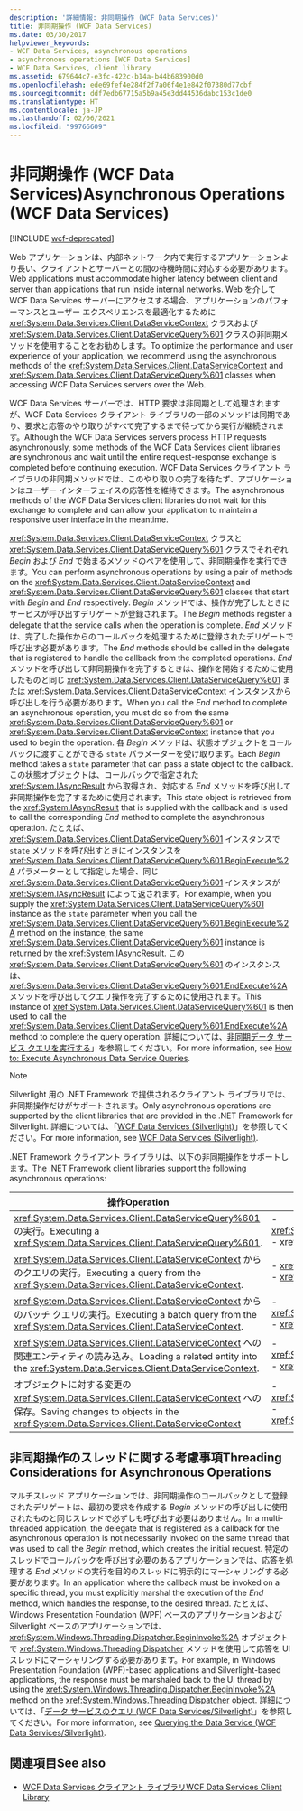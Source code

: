 ```yaml
---
description: '詳細情報: 非同期操作 (WCF Data Services)'
title: 非同期操作 (WCF Data Services)
ms.date: 03/30/2017
helpviewer_keywords:
- WCF Data Services, asynchronous operations
- asynchronous operations [WCF Data Services]
- WCF Data Services, client library
ms.assetid: 679644c7-e3fc-422c-b14a-b44b683900d0
ms.openlocfilehash: ede69fef4e284f2f7a06f4e1e842f07380d77cbf
ms.sourcegitcommit: ddf7edb67715a5b9a45e3dd44536dabc153c1de0
ms.translationtype: HT
ms.contentlocale: ja-JP
ms.lasthandoff: 02/06/2021
ms.locfileid: "99766609"
---
```

# <a name="asynchronous-operations-wcf-data-services"></a><span data-ttu-id="1c25f-103">非同期操作 (WCF Data Services)</span><span class="sxs-lookup"><span data-stu-id="1c25f-103">Asynchronous Operations (WCF Data Services)</span></span>

[!INCLUDE [wcf-deprecated](~/includes/wcf-deprecated.md)]

<span data-ttu-id="1c25f-104">Web アプリケーションは、内部ネットワーク内で実行するアプリケーションより長い、クライアントとサーバーとの間の待機時間に対応する必要があります。</span><span class="sxs-lookup"><span data-stu-id="1c25f-104">Web applications must accommodate higher latency between client and server than applications that run inside internal networks.</span></span> <span data-ttu-id="1c25f-105">Web を介して WCF Data Services サーバーにアクセスする場合、アプリケーションのパフォーマンスとユーザー エクスペリエンスを最適化するために <xref:System.Data.Services.Client.DataServiceContext> クラスおよび <xref:System.Data.Services.Client.DataServiceQuery%601> クラスの非同期メソッドを使用することをお勧めします。</span><span class="sxs-lookup"><span data-stu-id="1c25f-105">To optimize the performance and user experience of your application, we recommend using the asynchronous methods of the <xref:System.Data.Services.Client.DataServiceContext> and <xref:System.Data.Services.Client.DataServiceQuery%601> classes when accessing WCF Data Services servers over the Web.</span></span>  
  
 <span data-ttu-id="1c25f-106">WCF Data Services サーバーでは、HTTP 要求は非同期として処理されますが、WCF Data Services クライアント ライブラリの一部のメソッドは同期であり、要求と応答のやり取りがすべて完了するまで待ってから実行が継続されます。</span><span class="sxs-lookup"><span data-stu-id="1c25f-106">Although the WCF Data Services servers process HTTP requests asynchronously, some methods of the WCF Data Services client libraries are synchronous and wait until the entire request-response exchange is completed before continuing execution.</span></span> <span data-ttu-id="1c25f-107">WCF Data Services クライアント ライブラリの非同期メソッドでは、このやり取りの完了を待たず、アプリケーションはユーザー インターフェイスの応答性を維持できます。</span><span class="sxs-lookup"><span data-stu-id="1c25f-107">The asynchronous methods of the WCF Data Services client libraries do not wait for this exchange to complete and can allow your application to maintain a responsive user interface in the meantime.</span></span>  
  
 <span data-ttu-id="1c25f-108"><xref:System.Data.Services.Client.DataServiceContext> クラスと <xref:System.Data.Services.Client.DataServiceQuery%601> クラスでそれぞれ *Begin* および *End* で始まるメソッドのペアを使用して、非同期操作を実行できます。</span><span class="sxs-lookup"><span data-stu-id="1c25f-108">You can perform asynchronous operations by using a pair of methods on the <xref:System.Data.Services.Client.DataServiceContext> and <xref:System.Data.Services.Client.DataServiceQuery%601> classes that start with *Begin* and *End* respectively.</span></span> <span data-ttu-id="1c25f-109">*Begin* メソッドでは、操作が完了したときにサービスが呼び出すデリゲートが登録されます。</span><span class="sxs-lookup"><span data-stu-id="1c25f-109">The *Begin* methods register a delegate that the service calls when the operation is complete.</span></span> <span data-ttu-id="1c25f-110">*End* メソッドは、完了した操作からのコールバックを処理するために登録されたデリゲートで呼び出す必要があります。</span><span class="sxs-lookup"><span data-stu-id="1c25f-110">The *End* methods should be called in the delegate that is registered to handle the callback from the completed operations.</span></span> <span data-ttu-id="1c25f-111">*End* メソッドを呼び出して非同期操作を完了するときは、操作を開始するために使用したものと同じ <xref:System.Data.Services.Client.DataServiceQuery%601> または <xref:System.Data.Services.Client.DataServiceContext> インスタンスから呼び出しを行う必要があります。</span><span class="sxs-lookup"><span data-stu-id="1c25f-111">When you call the *End* method to complete an asynchronous operation, you must do so from the same <xref:System.Data.Services.Client.DataServiceQuery%601> or <xref:System.Data.Services.Client.DataServiceContext> instance that you used to begin the operation.</span></span> <span data-ttu-id="1c25f-112">各 *Begin* メソッドは、状態オブジェクトをコールバックに渡すことができる `state` パラメーターを受け取ります。</span><span class="sxs-lookup"><span data-stu-id="1c25f-112">Each *Begin* method takes a `state` parameter that can pass a state object to the callback.</span></span> <span data-ttu-id="1c25f-113">この状態オブジェクトは、コールバックで指定された <xref:System.IAsyncResult> から取得され、対応する *End* メソッドを呼び出して非同期操作を完了するために使用されます。</span><span class="sxs-lookup"><span data-stu-id="1c25f-113">This state object is retrieved from the <xref:System.IAsyncResult> that is supplied with the callback and is used to call the corresponding *End* method to complete the asynchronous operation.</span></span> <span data-ttu-id="1c25f-114">たとえば、<xref:System.Data.Services.Client.DataServiceQuery%601> インスタンスで `state` メソッドを呼び出すときにインスタンスを <xref:System.Data.Services.Client.DataServiceQuery%601.BeginExecute%2A> パラメーターとして指定した場合、同じ <xref:System.Data.Services.Client.DataServiceQuery%601> インスタンスが <xref:System.IAsyncResult> によって返されます。</span><span class="sxs-lookup"><span data-stu-id="1c25f-114">For example, when you supply the <xref:System.Data.Services.Client.DataServiceQuery%601> instance as the `state` parameter when you call the <xref:System.Data.Services.Client.DataServiceQuery%601.BeginExecute%2A> method on the instance, the same <xref:System.Data.Services.Client.DataServiceQuery%601> instance is returned by the <xref:System.IAsyncResult>.</span></span> <span data-ttu-id="1c25f-115">この <xref:System.Data.Services.Client.DataServiceQuery%601> のインスタンスは、<xref:System.Data.Services.Client.DataServiceQuery%601.EndExecute%2A> メソッドを呼び出してクエリ操作を完了するために使用されます。</span><span class="sxs-lookup"><span data-stu-id="1c25f-115">This instance of <xref:System.Data.Services.Client.DataServiceQuery%601> is then used to call the <xref:System.Data.Services.Client.DataServiceQuery%601.EndExecute%2A> method to complete the query operation.</span></span> <span data-ttu-id="1c25f-116">詳細については、[非同期データ サービス クエリを実行する](how-to-execute-asynchronous-data-service-queries-wcf-data-services.md)」を参照してください。</span><span class="sxs-lookup"><span data-stu-id="1c25f-116">For more information, see [How to: Execute Asynchronous Data Service Queries](how-to-execute-asynchronous-data-service-queries-wcf-data-services.md).</span></span>  
  
> [!NOTE]
> <span data-ttu-id="1c25f-117">Silverlight 用の .NET Framework で提供されるクライアント ライブラリでは、非同期操作だけがサポートされます。</span><span class="sxs-lookup"><span data-stu-id="1c25f-117">Only asynchronous operations are supported by the client libraries that are provided in the .NET Framework for Silverlight.</span></span> <span data-ttu-id="1c25f-118">詳細については、「[WCF Data Services (Silverlight)](/previous-versions/windows/silverlight/dotnet-windows-silverlight/cc838234(v=vs.95))」を参照してください。</span><span class="sxs-lookup"><span data-stu-id="1c25f-118">For more information, see [WCF Data Services (Silverlight)](/previous-versions/windows/silverlight/dotnet-windows-silverlight/cc838234(v=vs.95)).</span></span>  
  
 <span data-ttu-id="1c25f-119">.NET Framework クライアント ライブラリは、以下の非同期操作をサポートします。</span><span class="sxs-lookup"><span data-stu-id="1c25f-119">The .NET Framework client libraries support the following asynchronous operations:</span></span>  
  
|<span data-ttu-id="1c25f-120">操作</span><span class="sxs-lookup"><span data-stu-id="1c25f-120">Operation</span></span>|<span data-ttu-id="1c25f-121">メソッド</span><span class="sxs-lookup"><span data-stu-id="1c25f-121">Methods</span></span>|  
|---------------|-------------|  
|<span data-ttu-id="1c25f-122"><xref:System.Data.Services.Client.DataServiceQuery%601> の実行。</span><span class="sxs-lookup"><span data-stu-id="1c25f-122">Executing a <xref:System.Data.Services.Client.DataServiceQuery%601>.</span></span>|-   <xref:System.Data.Services.Client.DataServiceQuery%601.BeginExecute%2A><br />-   <xref:System.Data.Services.Client.DataServiceQuery%601.EndExecute%2A>|  
|<span data-ttu-id="1c25f-123"><xref:System.Data.Services.Client.DataServiceContext> からのクエリの実行。</span><span class="sxs-lookup"><span data-stu-id="1c25f-123">Executing a query from the <xref:System.Data.Services.Client.DataServiceContext>.</span></span>|-   <xref:System.Data.Services.Client.DataServiceContext.BeginExecute%2A><br />-   <xref:System.Data.Services.Client.DataServiceContext.EndExecute%2A>|  
|<span data-ttu-id="1c25f-124"><xref:System.Data.Services.Client.DataServiceContext> からのバッチ クエリの実行。</span><span class="sxs-lookup"><span data-stu-id="1c25f-124">Executing a batch query from the <xref:System.Data.Services.Client.DataServiceContext>.</span></span>|-   <xref:System.Data.Services.Client.DataServiceContext.BeginExecuteBatch%2A><br />-   <xref:System.Data.Services.Client.DataServiceContext.EndExecuteBatch%2A>|  
|<span data-ttu-id="1c25f-125"><xref:System.Data.Services.Client.DataServiceContext> への関連エンティティの読み込み。</span><span class="sxs-lookup"><span data-stu-id="1c25f-125">Loading a related entity into the <xref:System.Data.Services.Client.DataServiceContext>.</span></span>|-   <xref:System.Data.Services.Client.DataServiceContext.BeginLoadProperty%2A><br />-   <xref:System.Data.Services.Client.DataServiceContext.EndLoadProperty%2A>|  
|<span data-ttu-id="1c25f-126">オブジェクトに対する変更の <xref:System.Data.Services.Client.DataServiceContext> への保存。</span><span class="sxs-lookup"><span data-stu-id="1c25f-126">Saving changes to objects in the <xref:System.Data.Services.Client.DataServiceContext></span></span>|-   <xref:System.Data.Services.Client.DataServiceContext.BeginSaveChanges%2A><br />-   <xref:System.Data.Services.Client.DataServiceContext.EndSaveChanges%2A>|  
  
## <a name="threading-considerations-for-asynchronous-operations"></a><span data-ttu-id="1c25f-127">非同期操作のスレッドに関する考慮事項</span><span class="sxs-lookup"><span data-stu-id="1c25f-127">Threading Considerations for Asynchronous Operations</span></span>  

 <span data-ttu-id="1c25f-128">マルチスレッド アプリケーションでは、非同期操作のコールバックとして登録されたデリゲートは、最初の要求を作成する *Begin* メソッドの呼び出しに使用されたものと同じスレッドで必ずしも呼び出す必要はありません。</span><span class="sxs-lookup"><span data-stu-id="1c25f-128">In a multi-threaded application, the delegate that is registered as a callback for the asynchronous operation is not necessarily invoked on the same thread that was used to call the *Begin* method, which creates the initial request.</span></span> <span data-ttu-id="1c25f-129">特定のスレッドでコールバックを呼び出す必要のあるアプリケーションでは、応答を処理する *End* メソッドの実行を目的のスレッドに明示的にマーシャリングする必要があります。</span><span class="sxs-lookup"><span data-stu-id="1c25f-129">In an application where the callback must be invoked on a specific thread, you must explicitly marshal the execution of the *End* method, which handles the response, to the desired thread.</span></span> <span data-ttu-id="1c25f-130">たとえば、Windows Presentation Foundation (WPF) ベースのアプリケーションおよび Silverlight ベースのアプリケーションでは、<xref:System.Windows.Threading.Dispatcher.BeginInvoke%2A> オブジェクトで <xref:System.Windows.Threading.Dispatcher> メソッドを使用して応答を UI スレッドにマーシャリングする必要があります。</span><span class="sxs-lookup"><span data-stu-id="1c25f-130">For example, in Windows Presentation Foundation (WPF)-based applications and Silverlight-based applications, the response must be marshaled back to the UI thread by using the <xref:System.Windows.Threading.Dispatcher.BeginInvoke%2A> method on the <xref:System.Windows.Threading.Dispatcher> object.</span></span> <span data-ttu-id="1c25f-131">詳細については、「[データ サービスのクエリ (WCF Data Services/Silverlight)](/previous-versions/windows/silverlight/dotnet-windows-silverlight/cc903932(v=vs.95))」を参照してください。</span><span class="sxs-lookup"><span data-stu-id="1c25f-131">For more information, see [Querying the Data Service (WCF Data Services/Silverlight)](/previous-versions/windows/silverlight/dotnet-windows-silverlight/cc903932(v=vs.95)).</span></span>  
  
## <a name="see-also"></a><span data-ttu-id="1c25f-132">関連項目</span><span class="sxs-lookup"><span data-stu-id="1c25f-132">See also</span></span>

- [<span data-ttu-id="1c25f-133">WCF Data Services クライアント ライブラリ</span><span class="sxs-lookup"><span data-stu-id="1c25f-133">WCF Data Services Client Library</span></span>](wcf-data-services-client-library.md)

